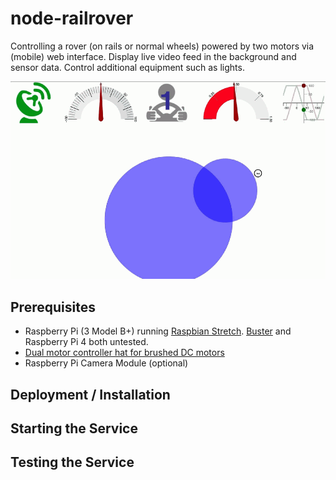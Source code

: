 # node-railrover

Controlling a rover (on rails or normal wheels) powered by two motors via (mobile) web interface. Display live video feed in the background
and sensor data. Control additional equipment such as lights.

![sample screen shot without video feed](assets/RR-screenshot-no-video.png?raw=true "Screen Shot")

## Prerequisites
* Raspberry Pi (3 Model B+) running [Raspbian Stretch](https://downloads.raspberrypi.org/raspbian/images/raspbian-2019-04-09/). [Buster](https://www.raspberrypi.org/downloads/raspbian/) and Raspberry Pi 4 both untested.
* [Dual motor controller hat for brushed DC motors](https://www.pololu.com/product/2756)
* Raspberry Pi Camera Module (optional)

## Deployment / Installation 

## Starting the Service

## Testing the Service
